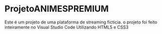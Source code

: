 # ProjetoANIMESPREMIUM
 Este é um projeto de uma plataforma de streaming ficticia. o projeto foi feito inteiramente no Visual Studio Code Utilizando HTML5 e CSS3
